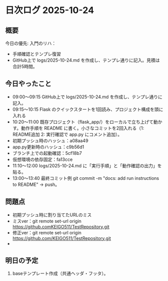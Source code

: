 # 日次ログ 2025-10-24

## 概要
今日の優先: 入門のリハ：
- 手順確認とテンプレ復習
- GitHub上で logs/2025-10-24.md を作成し、テンプレ通りに記入。見積は合計5時間。

## 今日やったこと
- 09:00〜09:15 GitHub上で logs/2025-10-24.md を作成し、テンプレ通りに記入。
- 09:15〜10:15 Flask のクイックスタートを1回読み、プロジェクト構成を頭に入れる
- 10:20〜11:00 既存プロジェクト（flask_app/）をローカルで立ち上げて動かす。動作手順を README に書く。小さなコミットを2回入れる（1: README追加 2: 実行確認で app.py にコメント追加）。
- 初期プッシュ時のハッシュ：a08aa49
- app.py更新時のハッシュ：c9b56d1
- ブランチ上での起動確認：5cf18b7
- 仮想環境の依存固定：fa13cce
- 11:10〜12:00 logs/2025-10-24.md に「実行手順」と「動作確認の出力」を貼る。
- 13:00〜13:40 最終コミット例 git commit -m "docs: add run instructions to README" → push。

## 問題点
- 初期プッシュ時に割り当てたURLのミス
- ミスver：git remote set-url origin https://github.comKEIGO511/TestRepository.git
- 修正ver：git remote set-url origin https://github.com/KEIGO511/TestRepository.git
- 

## 明日の予定
1. baseテンプレート作成（共通ヘッダ・フッタ）。
